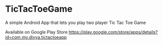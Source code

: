 # TicTacToeGame

A simple Android App that lets you play two player Tic Tac Toe Game

Available on Google Play Store https://play.google.com/store/apps/details?id=com.my.divya.tictactoeapp
